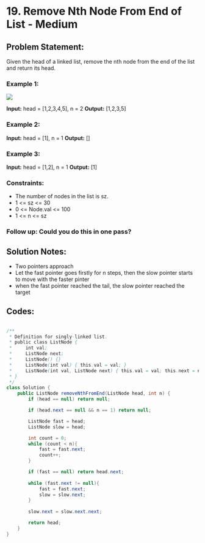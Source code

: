 # 19. Remove Nth Node From End of List - Medium

## Problem Statement:
Given the head of a linked list, remove the nth node from the end of the list and return its head.


### Example 1:

![](https://assets.leetcode.com/uploads/2020/10/03/remove_ex1.jpg)

**Input:** head = [1,2,3,4,5], n = 2
**Output:** [1,2,3,5]

### Example 2:

**Input:** head = [1], n = 1
**Output:** []

### Example 3:

**Input:** head = [1,2], n = 1
**Output:** [1]
 

### Constraints:

- The number of nodes in the list is sz.
- 1 <= sz <= 30
- 0 <= Node.val <= 100
- 1 <= n <= sz
 
### Follow up: Could you do this in one pass?

## Solution Notes:
- Two pointers approach
- Let the fast pointer goes firstly for n steps, then the slow pointer starts to move with the faster pinter
- when the fast pointer reached the tail, the slow pointer reached the target

## Codes:

```Java

/**
 * Definition for singly-linked list.
 * public class ListNode {
 *     int val;
 *     ListNode next;
 *     ListNode() {}
 *     ListNode(int val) { this.val = val; }
 *     ListNode(int val, ListNode next) { this.val = val; this.next = next; }
 * }
 */
class Solution {
    public ListNode removeNthFromEnd(ListNode head, int n) {
        if (head == null) return null;

        if (head.next == null && n == 1) return null;

        ListNode fast = head;
        ListNode slow = head;

        int count = 0;
        while (count < n){
            fast = fast.next;
            count++;
        }

        if (fast == null) return head.next;
        
        while (fast.next != null){
            fast = fast.next;
            slow = slow.next;
        }
        
        slow.next = slow.next.next;

        return head;
    }
}
```